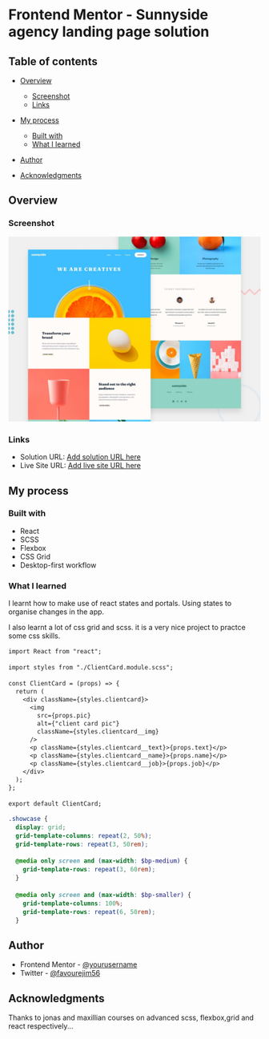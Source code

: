 # Frontend Mentor - Sunnyside agency landing page solution

## Table of contents

- [Overview](#overview)

  - [Screenshot](#screenshot)
  - [Links](#links)

- [My process](#my-process)

  - [Built with](#built-with)
  - [What I learned](#what-i-learned)

- [Author](#author)
- [Acknowledgments](#acknowledgments)

## Overview

### Screenshot

![Design preview for the Sunnyside agency landing page coding challenge](./design/desktop-preview.jpg)

### Links

- Solution URL: [Add solution URL here](https://your-solution-url.com)
- Live Site URL: [Add live site URL here](https://your-live-site-url.com)

## My process

### Built with

- React
- SCSS
- Flexbox
- CSS Grid
- Desktop-first workflow

### What I learned

I learnt how to make use of react states and portals. Using states to organise changes in the app.

I also learnt a lot of css grid and scss. it is a very nice project to practce some css skills.

```React
import React from "react";

import styles from "./ClientCard.module.scss";

const ClientCard = (props) => {
  return (
    <div className={styles.clientcard}>
      <img
        src={props.pic}
        alt={"client card pic"}
        className={styles.clientcard__img}
      />
      <p className={styles.clientcard__text}>{props.text}</p>
      <p className={styles.clientcard__name}>{props.name}</p>
      <p className={styles.clientcard__job}>{props.job}</p>
    </div>
  );
};

export default ClientCard;

```

```scss
.showcase {
  display: grid;
  grid-template-columns: repeat(2, 50%);
  grid-template-rows: repeat(3, 50rem);

  @media only screen and (max-width: $bp-medium) {
    grid-template-rows: repeat(3, 60rem);
  }

  @media only screen and (max-width: $bp-smaller) {
    grid-template-columns: 100%;
    grid-template-rows: repeat(6, 50rem);
  }

```

## Author

- Frontend Mentor - [@yourusername](https://www.frontendmentor.io/profile/yourusername)
- Twitter - [@favourejim56](https://www.twitter.com/favourejim56)

## Acknowledgments

Thanks to jonas and maxillian courses on advanced scss, flexbox,grid and react respectively...

